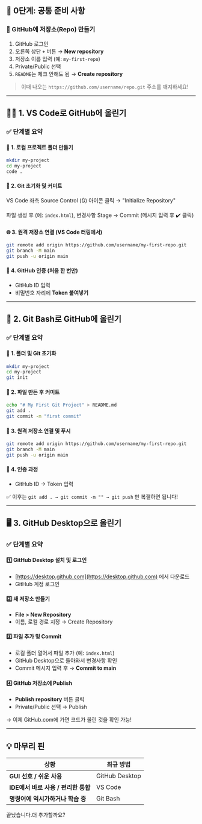 ## 🧹 0단계: 공통 준비 사항

### 🔹 GitHub에 저장소(Repo) 만들기

1. GitHub 로그인
2. 오른쪽 상단 `+` 버튼 → **New repository**
3. 저장소 이름 입력 (예: `my-first-repo`)
4. Private/Public 선택
5. `README`는 체크 안해도 됨 → **Create repository**

> 이때 나오는 `https://github.com/username/repo.git` 주소를 깨지하세요!

---

## 🧑‍💻 1. **VS Code로 GitHub에 올린기**

### ✅ 단계별 요약

#### 📂 1. 로컬 프로젝트 폴더 만들기

```bash
mkdir my-project
cd my-project
code .
```

#### 🧱 2. Git 초기화 및 커미트

VS Code 좌측 Source Control (🔃) 아이콘 클릭 → "Initialize Repository"

파일 생성 후 (예: `index.html`), 변경사항 Stage → Commit (메시지 입력 후 ✔️ 클릭)

#### 🌐 3. 원격 저장소 연결 (VS Code 터링에서)

```bash
git remote add origin https://github.com/username/my-first-repo.git
git branch -M main
git push -u origin main
```

#### 🔐 4. GitHub 인증 (처음 한 번만)

- GitHub ID 입력
- 비밀번호 자리에 **Token 붙여넣기**

---

## 🧱 2. **Git Bash로 GitHub에 올린기**

### ✅ 단계별 요약

#### 📁 1. 폴더 및 Git 초기화

```bash
mkdir my-project
cd my-project
git init
```

#### 📄 2. 파일 만든 후 커미트

```bash
echo "# My First Git Project" > README.md
git add .
git commit -m "first commit"
```

#### 🔗 3. 원격 저장소 연결 및 푸시

```bash
git remote add origin https://github.com/username/my-first-repo.git
git branch -M main
git push -u origin main
```

#### 🔐 4. 인증 과정

- GitHub ID → Token 입력

✅ 이후는 `git add . → git commit -m "" → git push` 만 복쟬하면 됩니다!

---

## 🖥️ 3. **GitHub Desktop으로 올린기**

### ✅ 단계별 요약

#### 1️⃣ GitHub Desktop 설치 및 로그인

- [https://desktop.github.com](https://desktop.github.com) 에서 다운로드
- GitHub 계정 로그인

#### 2️⃣ 새 저장소 만들기

- **File > New Repository**
- 이름, 로컬 경로 지정 → Create Repository

#### 3️⃣ 파일 추가 및 Commit

- 로컬 폴더 열어서 파일 추가 (예: `index.html`)
- GitHub Desktop으로 돌아와서 변경사항 확인
- Commit 메시지 입력 후 → **Commit to main**

#### 4️⃣ GitHub 저장소에 Publish

- **Publish repository** 버튼 클릭
- Private/Public 선택 → Publish

→ 이제 GitHub.com에 가면 코드가 올린 것을 확인 가능!

---

## 💡 마무리 핀

| 상황                                | 최규 방법      |
| ----------------------------------- | -------------- |
| **GUI 선호 / 쉬운 사용**            | GitHub Desktop |
| **IDE에서 바로 사용 / 편리한 통합** | VS Code        |
| **명령어에 익시가하거나 학습 중**   | Git Bash       |

끝났습니다.더 추가할까요?

